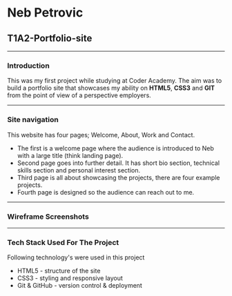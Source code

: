 # Neb Petrovic
## T1A2-Portfolio-site 
---
### Introduction
This was my first project while studying at Coder Academy. The aim was to build a portfolio site that showcases my ability on **HTML5**, **CSS3** and **GIT** from the point of view of a perspective employers.

---
### Site navigation
This website has four pages; Welcome, About, Work and Contact.
* The first is a welcome page where the audience is introduced to Neb with a large title (think landing page).
* Second page goes into further detail. It has short bio section, technical skills section and personal interest section.
* Third page is all about showcasing the projects, there are four example projects.
* Fourth page is designed so the audience can reach out to me.

---

### Wireframe Screenshots



---
### Tech Stack Used For The Project
Following technology's were used in this project
* HTML5 - structure of the site 
* CSS3 - styling and responsive layout
* Git & GitHub - version control & deployment
